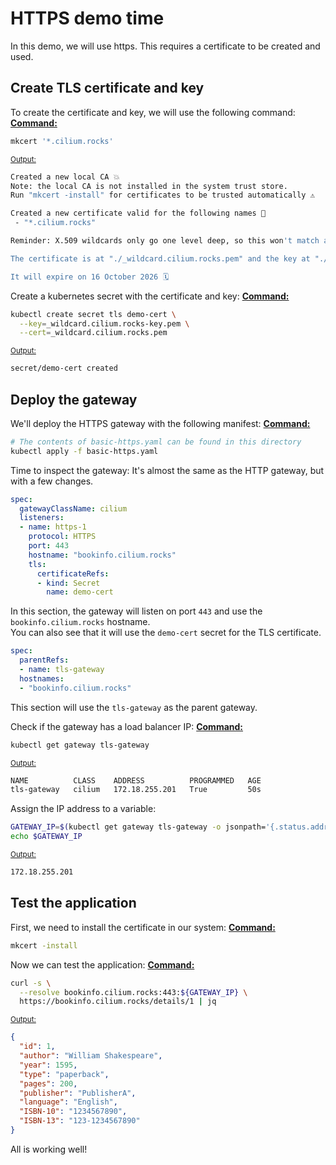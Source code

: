 # HTTPS demo time
In this demo, we will use https. This requires a certificate to be created and used.  
## Create TLS certificate and key
To create the certificate and key, we will use the following command:
<u><b>Command:</b></u>
```bash
mkcert '*.cilium.rocks'
```

<u><small>Output:</small></u>
```bash
Created a new local CA 💥
Note: the local CA is not installed in the system trust store.
Run "mkcert -install" for certificates to be trusted automatically ⚠️

Created a new certificate valid for the following names 📜
 - "*.cilium.rocks"

Reminder: X.509 wildcards only go one level deep, so this won't match a.b.cilium.rocks ℹ️

The certificate is at "./_wildcard.cilium.rocks.pem" and the key at "./_wildcard.cilium.rocks-key.pem" ✅

It will expire on 16 October 2026 🗓
```

Create a kubernetes secret with the certificate and key:
<u><b>Command:</b></u>
```bash
kubectl create secret tls demo-cert \
  --key=_wildcard.cilium.rocks-key.pem \
  --cert=_wildcard.cilium.rocks.pem
```

<u><small>Output:</small></u>
```bash
secret/demo-cert created
```

## Deploy the gateway
We'll deploy the HTTPS gateway with the following manifest:
<u><b>Command:</b></u>
```bash
# The contents of basic-https.yaml can be found in this directory
kubectl apply -f basic-https.yaml
```

Time to inspect the gateway:
It's almost the same as the HTTP gateway, but with a few changes.
```yaml
spec:
  gatewayClassName: cilium
  listeners:
  - name: https-1
    protocol: HTTPS
    port: 443
    hostname: "bookinfo.cilium.rocks"
    tls:
      certificateRefs:
      - kind: Secret
        name: demo-cert
```
In this section, the gateway will listen on port `443` and use the `bookinfo.cilium.rocks` hostname.  
You can also see that it will use the `demo-cert` secret for the TLS certificate.  
```yaml
spec:
  parentRefs:
  - name: tls-gateway
  hostnames:
  - "bookinfo.cilium.rocks"
```
This section will use the `tls-gateway` as the parent gateway.  

Check if the gateway has a load balancer IP:
<u><b>Command:</b></u>
```bash
kubectl get gateway tls-gateway
```

<u><small>Output:</small></u>
```bash
NAME          CLASS    ADDRESS          PROGRAMMED   AGE
tls-gateway   cilium   172.18.255.201   True         50s
```

Assign the IP address to a variable:
```bash
GATEWAY_IP=$(kubectl get gateway tls-gateway -o jsonpath='{.status.addresses[0].value}')
echo $GATEWAY_IP
```

<u><small>Output:</small></u>
```bash
172.18.255.201
```
## Test the application
First, we need to install the certificate in our system:
<u><b>Command:</b></u>
```bash
mkcert -install
```

Now we can test the application:
<u><b>Command:</b></u>
```bash
curl -s \
  --resolve bookinfo.cilium.rocks:443:${GATEWAY_IP} \
  https://bookinfo.cilium.rocks/details/1 | jq
```

<u><small>Output:</small></u>
```json
{
  "id": 1,
  "author": "William Shakespeare",
  "year": 1595,
  "type": "paperback",
  "pages": 200,
  "publisher": "PublisherA",
  "language": "English",
  "ISBN-10": "1234567890",
  "ISBN-13": "123-1234567890"
}
```
All is working well!

